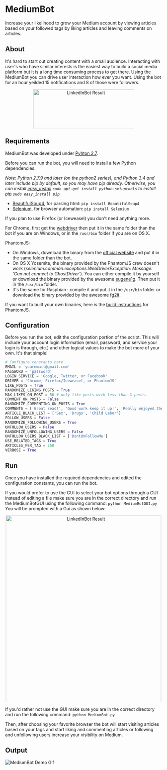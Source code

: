 # MediumBot
Increase your likelihood to grow your Medium account by viewing articles based on your followed tags by liking articles and leaving comments on articles.

## About
It's hard to start out creating content with a small audience. Interacting with user's who have similar interests is the easiest way to build a social media platform but it is a long time consuming process to get there. Using the MediumBot you can drive user interaction how ever you want. Using the bot for an hour yeilded 15 notifications and 8 of those were followers.
<p align="center">
  <img src="https://image.ibb.co/bGC4Lv/Screenshot_at_May_23_08_56_12.png" alt="LinkedInBot Result" width="325" height="125">
</p>

## Requirements
MediumBot was developed under [Pyhton 2.7](https://www.python.org/downloads).

Before you can run the bot, you will need to install a few Python dependencies.

*Note: Python 2.7.9 and later (on the python2 series), and Python 3.4 and later include pip by default, so you may have pip already. Otherwise, you can install [easy_install](https://pythonhosted.org/setuptools/easy_install.html) `sudo apt-get install python-setuptools` to install [pip](https://pypi.python.org/pypi/pip) `sudo easy_install pip`.*

- [BeautifulSoup4](https://pypi.python.org/pypi/beautifulsoup4), for parsing html: `pip install BeautifulSoup4`
- [Selenium](http://www.seleniumhq.org/), for browser automation: `pip install Selenium`

If you plan to use Firefox (or Iceweasel) you don't need anything more.

For Chrome, first get the [webdriver](https://sites.google.com/a/chromium.org/chromedriver/downloads) then put it in the same folder than the bot if you are on Windows, or in the `/usr/bin` folder if you are on OS X.

PhantomJS:
- On Windows, download the binary from the [official website](http://phantomjs.org) and put it in the same folder than the bot.
- On OS X Yosemite, the binary provided by the PhantomJS crew doesn't work (*selenium.common.exceptions.WebDriverException: Message: 'Can not connect to GhostDriver'*). You can either compile it by yourself or download the binary provided by the awesome [eugene1g](https://github.com/eugene1g/phantomjs/releases). Then put it in the `/usr/bin` folder.
- It's the same for Raspbian : compile it and put it in the `/usr/bin` folder or download the binary provided by the awesome [fg2it](https://github.com/fg2it/phantomjs-on-raspberry/tree/master/rpi-2-3/wheezy-jessie/v2.1.1).

If you want to built your own binaries, here is the [build instructions](http://phantomjs.org/build.html) for PhantomJS.

## Configuration
Before you run the bot, edit the configuration portion of the script. This will include your account login information (email, password, and service your login is through, etc.) and other logical values to make the bot more of your own. It's that simple!

```python
# Configure constants here
EMAIL = 'youremail@gmail.com'
PASSWORD = 'password'
LOGIN_SERVICE = 'Google, Twitter, or Facebook'
DRIVER = 'Chrome, Firefox/Iceweasel, or PhantomJS'
LIKE_POSTS = True
RANDOMIZE_LIKING_POSTS = True
MAX_LIKES_ON_POST = 50 # only like posts with less than X posts.
COMMENT_ON_POSTS = False
RANDOMIZE_COMMENTING_ON_POSTS = True
COMMENTS = ['Great read!', 'Good work keep it up!', 'Really enjoyed the content!', 'Very interesting!']
ARTICLE_BLACK_LIST = ['Sex', 'Drugs', 'Child Labor']
FOLLOW_USERS = False
RANDOMIZE_FOLLOWING_USERS = True
UNFOLLOW_USERS = False
RANDOMIZE_UNFOLLOWING_USERS = False
UNFOLLOW_USERS_BLACK_LIST = ['DontUnFollowMe']
USE_RELATED_TAGS = True
ARTICLES_PER_TAG = 250
VERBOSE = True
```

## Run
Once you have installed the required dependencies and edited the configuration constants, you can run the bot.

If you would prefer to use the GUI to select your bot options through a GUI instead of editing a file make sure you are in the correct directory and run the MediumBotGUI using the following command: `python MediumBotGUI.py`
You will be prompted with a Gui as shown below:

<p align="center">
  <img src="https://preview.ibb.co/d6GBYF/Screenshot_at_May_25_08_28_43.png" alt="LinkedInBot Result" width="500" height="600">
</p>

If you'd rather not use the GUI make sure you are in the correct directory and run the following command: `python MediumBot.py`

Then, after choosing your favorite browser the bot will start visiting articles based on your tags and start liking and commenting articles or following and unfollowing users increase your visibility on Medium.

## Output
![MediumBot Demo Gif](http://g.recordit.co/j7gsUZQOJG.gif)
